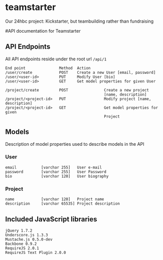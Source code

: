 teamstarter
===========

Our 24hbc project: Kickstarter, but teambuilding rather than fundraising

#API documentation for Teamstarter

## API Endpoints
All API endpoints reside under the root url ```/api/1```

```
End point               Method  Action
/user/create            POST    Create a new User [email, password]
/user/<user-id>         PUT     Modify User [bio]
/user/<user-id>         GET     Get model properties for given User

/project/create         POST                Create a new project
                                            [name, description]
/project/<project-id>   PUT                 Modify project [name, description]
/project/<project-id>   GET                 Get model properties for given
                                            Project
```

## Models
Description of model properties used to describe models in the API
### User
```
email           [varchar 255]   User e-mail
password        [varchar 255]   User Password
bio             [varchar 120]   User biography
```

### Project
```
name            [varchar 120]   Project name
description     [varchar 65535] Project description
```

## Included JavaScript libraries
    jQuery 1.7.2
    Underscore.js 1.3.3
    Mustache.js 0.5.0-dev
    Backbone 0.9.2
    RequireJS 2.0.1
    RequireJS Text Plugin 2.0.0
